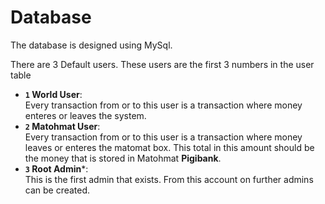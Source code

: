 Database
========

The database is designed using MySql.

There are 3 Default users.
These users are the first 3 numbers in the user table
- **`1` World User**:  
  Every transaction from or to this user is a transaction where money enteres or leaves the system.
- **`2` Matohmat User**:  
  Every transaction from or to this user
  is a transaction where money leaves or
  enteres the matomat box.
  This total in this amount should be the money that is stored in Matohmat **Pigibank**.
- **`3` Root Admin***:  
  This is the first admin that exists. From this account on further admins can be created.
  